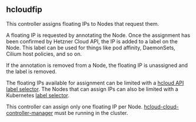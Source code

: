 ## hcloudfip

This controller assigns floating IPs to Nodes that request them.

A floating IP is requested by annotating the Node. Once the assignment has been confirmed by Hetzner Cloud API, the IP is added to a label on the Node. This label can be used for things like pod affinity, DaemonSets, Cilium host policies, and so on.

If the annotation is removed from a Node, the floating IP is unassigned and the label is removed.

The floating IPs available for assignment can be limited with a [hcloud API label selector](https://docs.hetzner.cloud/#label-selector). The Nodes that can assign IPs can also be limited with a Kubernetes [label selector](https://kubernetes.io/docs/concepts/overview/working-with-objects/labels).

This controller can assign only one floating IP per Node. [hcloud-cloud-controller-manager](https://github.com/hetznercloud/hcloud-cloud-controller-manager) must be running in the cluster.
